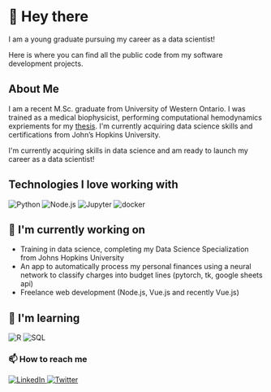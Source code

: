 # :wave: Hey there

I am a young graduate pursuing my career as a data scientist!

Here is where you can find all the public code from my software development projects.

## About Me

I am a recent M.Sc. graduate from University of Western Ontario. I was trained as a medical biophysicist, performing computational hemodynamics expriements for my [thesis](https://ir.lib.uwo.ca/etd/8824/). I'm currently acquiring data science skills and certifications from John’s Hopkins University.

I'm currently acquiring skills in data science and am ready to launch my career as a data scientist!

## Technologies I love working with

<div display="flex">
  <img src="https://img.shields.io/badge/Python-3776AB.svg?style=for-the-badge&logo=python&logoColor=white" alt="Python"/>
  <img src="https://img.shields.io/badge/Node.js-43853D.svg?style=for-the-badge&logo=nodedotjs&logoColor=white" alt="Node.js"/>
  <!-- Pytorch -->
  <!-- <img src="https://img.shields.io/badge/PyTorch-EE4C2C.svg?style=for-the-badge&logo=pytorch&logoColor=white" alt="PyTorch"/> -->
  <!-- Jupyter Notebooks -->
  <img src="https://img.shields.io/badge/Jupyter-F37626.svg?style=for-the-badge&logo=Jupyter&logoColor=white" alt="Jupyter"/>
    <!-- Docker -->
  <img src="https://img.shields.io/badge/docker-2496ED.svg?style=for-the-badge&logo=docker&logoColor=white" alt="docker"/>
</div>

## :pencil: I'm currently working on

- Training in data science, completing my Data Science Specialization from Johns Hopkins University
- An app to automatically process my personal finances using a neural network to classify charges into budget lines (pytorch, tk, google sheets api)
- Freelance web development (Node.js, Vue.js and recently Vue.js)

## :book: I'm learning

<div display="flex">
  <!-- R -->
  <img src="https://img.shields.io/badge/R-276DC3.svg?style=for-the-badge&logo=R&logoColor=white" alt="R"/>
  <!-- SQL -->
  <img src="https://img.shields.io/badge/SQL-025E8C.svg?style=for-the-badge&logo=MySQL&logoColor=white" alt="SQL"/>
</div>

### :mailbox: How to reach me

<div display="flex">
  <a href="https://www.linkedin.com/in/tmhntr/">
    <img src="https://img.shields.io/badge/linkedin-%230077B5.svg?style=for-the-badge&logo=linkedin&logoColor=white" alt="LinkedIn"/>
  </a>
  <a href="https://twitter.com/timhunterdev">
    <img src="https://img.shields.io/badge/tmhntr-%231DA1F2.svg?style=for-the-badge&logo=Twitter&logoColor=white" alt="Twitter"/>
  </a>
  <!-- <a href="https://timhunter.dev">
    <img src="https://img.shields.io/badge/timhunter.dev-12100E?style=for-the-badge&logo=about.me&logoColor=white" alt="Medium"/>
  </a> -->
</div>
